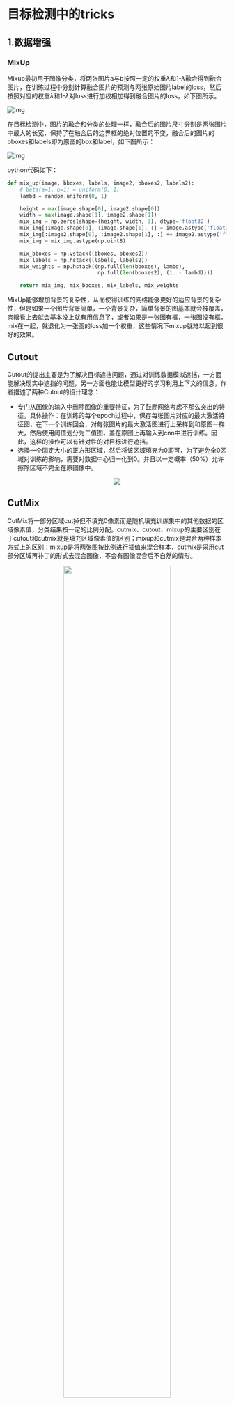 # 目标检测中的tricks
## 1.数据增强
### MixUp
Mixup最初用于图像分类，将两张图片a与b按照一定的权重$\lambda$和1-$\lambda$融合得到融合图片，在训练过程中分别计算融合图片的预测与两张原始图片label的loss，然后按照对应的权重$\lambda$和1-$\lambda$对loss进行加权相加得到融合图片的loss，如下图所示。

![img](https://pic3.zhimg.com/v2-4e09d5f5f759fb2015ef72bf15fc9076_b.png)

在目标检测中，图片的融合和分类的处理一样，融合后的图片尺寸分别是两张图片中最大的长宽，保持了在融合后的边界框的绝对位置的不变，融合后的图片的bboxes和labels即为原图的box和label，如下图所示：

![img](https://pic2.zhimg.com/80/v2-a24e855e639eeb4f3a480ba2b6053789_1440w.jpg?source=1940ef5c)

python代码如下：

```python
def mix_up(image, bboxes, labels, image2, bboxes2, labels2):
    # beta(a=1, b=1) = uniform(0, 1)
    lambd = random.uniform(0, 1)

    height = max(image.shape[0], image2.shape[0])
    width = max(image.shape[1], image2.shape[1])
    mix_img = np.zeros(shape=(height, width, 3), dtype='float32')
    mix_img[:image.shape[0], :image.shape[1], :] = image.astype('float32') * lambd
    mix_img[:image2.shape[0], :image2.shape[1], :] += image2.astype('float32') * (1. - lambd)
    mix_img = mix_img.astype(np.uint8)

    mix_bboxes = np.vstack((bboxes, bboxes2))
    mix_labels = np.hstack((labels, labels2))
    mix_weights = np.hstack((np.full(len(bboxes), lambd),
                             np.full(len(bboxes2), (1. - lambd))))

    return mix_img, mix_bboxes, mix_labels, mix_weights
```

MixUp能够增加背景的复杂性，从而使得训练的网络能够更好的适应背景的复杂性，但是如果一个图片背景简单，一个背景复杂，简单背景的图基本就会被覆盖，肉眼看上去就会基本没上就有用信息了，或者如果是一张图有框，一张图没有框，mix在一起，就退化为一张图的loss加一个权重，这些情况下mixup就难以起到很好的效果。
## Cutout
Cutout的提出主要是为了解决目标遮挡问题，通过对训练数据模拟遮挡，一方面能解决现实中遮挡的问题，另一方面也能让模型更好的学习利用上下文的信息，作者描述了两种Cutout的设计理念：
+ 专门从图像的输入中删除图像的重要特征，为了鼓励网络考虑不那么突出的特征。具体操作：在训练的每个epoch过程中，保存每张图片对应的最大激活特征图，在下一个训练回合，对每张图片的最大激活图进行上采样到和原图一样大，然后使用阈值划分为二值图，盖在原图上再输入到cnn中进行训练。因此，这样的操作可以有针对性的对目标进行遮挡。
+ 选择一个固定大小的正方形区域，然后将该区域填充为0即可，为了避免全0区域对训练的影响，需要对数据中心归一化到0。并且以一定概率（50%）允许擦除区域不完全在原图像中。

<div align=center>
<img src="https://images.gitee.com/uploads/images/2021/0929/091837_bc056072_9801188.png" sytle="zoom:70%;" />
</div>

## CutMix
CutMix将一部分区域cut掉但不填充0像素而是随机填充训练集中的其他数据的区域像素值，分类结果按一定的比例分配。cutmix、cutout、mixup的主要区别在于cutout和cutmix就是填充区域像素值的区别；mixup和cutmix是混合两种样本方式上的区别：mixup是将两张图按比例进行插值来混合样本，cutmix是采用cut部分区域再补丁的形式去混合图像，不会有图像混合后不自然的情形。
<div align=center>
<img src="https://images.gitee.com/uploads/images/2021/0929/093459_e27e02ab_9801188.png" width="70%" height="70%" />
</div>

## Label Smoothing

